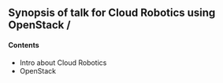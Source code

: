 ## Synopsis of talk for Cloud Robotics using OpenStack / 

#### Contents
* Intro about Cloud Robotics
* OpenStack
